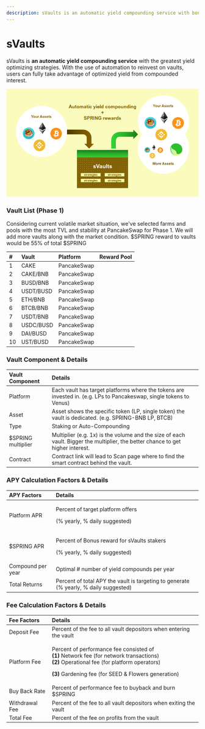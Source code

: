 ```yaml
---
description: sVaults is an automatic yield compounding service with bonus reward of $SPRING
---
```


# sVaults

sVaults is **an automatic yield compounding service** with the greatest yield optimizing strategies. With the use of automation to reinvest on vaults, users can fully take advantage of optimized yield from compounded interest.

![](../../.gitbook/assets/image%20%2854%29.png)

### **Vault List \(Phase 1\)**

Considering current volatile market situation, we've selected farms and pools with the most TVL and stability at PancakeSwap for Phase 1. We will add more vaults along with the market condition. $SPRING reward to vaults would be 55% of total $SPRING 

| \# | **Vault** | Platform | Reward Pool |
| :--- | :--- | :--- | :--- |
| 1 | CAKE | PancakeSwap |  |
| 2 | CAKE/BNB | PancakeSwap |  |
| 3 | BUSD/BNB | PancakeSwap |  |
| 4 | USDT/BUSD | PancakeSwap |  |
| 5 | ETH/BNB | PancakeSwap |  |
| 6 | BTCB/BNB | PancakeSwap |  |
| 7 | USDT/BNB | PancakeSwap |  |
| 8 | USDC/BUSD | PancakeSwap |  |
| 9 | DAI/BUSD | PancakeSwap |  |
| 10 | UST/BUSD | PancakeSwap |  |

### **Vault Component & Details**

| Vault Component | Details |
| :--- | :--- |
| Platform  | Each vault has target platforms where the tokens are invested in. \(e.g. LPs to Pancakeswap, single tokens to Venus\) |
| Asset | Asset shows the specific token \(LP, single token\) the vault is dedicated. \(e.g. SPRING-BNB LP, BTCB\) |
| Type | Staking or Auto-Compounding |
| $SPRING multiplier | Multiplier \(e.g. 1x\) is the volume and the size of each vault. Bigger the multiplier, the better chance to get higher interest. |
| Contract  | Contract link will lead to Scan page where to find the smart contract behind the vault. |

### APY Calculation Factors & Details

<table>
  <thead>
    <tr>
      <th style="text-align:left">APY Factors</th>
      <th style="text-align:left">Details</th>
    </tr>
  </thead>
  <tbody>
    <tr>
      <td style="text-align:left">Platform APR</td>
      <td style="text-align:left">
        <p>Percent of target platform offers</p>
        <p>(% yearly, % daily suggested)</p>
      </td>
    </tr>
    <tr>
      <td style="text-align:left">$SPRING APR</td>
      <td style="text-align:left">
        <p>Percent of Bonus reward for sVaults stakers</p>
        <p>(% yearly, % daily suggested)</p>
      </td>
    </tr>
    <tr>
      <td style="text-align:left">Compound per year</td>
      <td style="text-align:left">Optimal # number of yield compounds per year</td>
    </tr>
    <tr>
      <td style="text-align:left">Total Returns</td>
      <td style="text-align:left">Percent of total APY the vault is targeting to generate (% yearly, % daily
        suggested)</td>
    </tr>
  </tbody>
</table>

### Fee Calculation Factors & Details

<table>
  <thead>
    <tr>
      <th style="text-align:left">Fee Factors</th>
      <th style="text-align:left">Details</th>
    </tr>
  </thead>
  <tbody>
    <tr>
      <td style="text-align:left">Deposit Fee</td>
      <td style="text-align:left">Percent of the fee to all vault depositors when entering the vault</td>
    </tr>
    <tr>
      <td style="text-align:left">Platform Fee</td>
      <td style="text-align:left">
        <p>Percent of performance fee consisted of
          <br /><b>(1)</b> Network fee (for network transactions)
          <br /><b>(2)</b> Operational fee (for platform operators)</p>
        <p><b>(3)</b> Gardening fee (for SEED &amp; Flowers generation)</p>
      </td>
    </tr>
    <tr>
      <td style="text-align:left">Buy Back Rate</td>
      <td style="text-align:left">Percent of performance fee to buyback and burn $SPRING</td>
    </tr>
    <tr>
      <td style="text-align:left">Withdrawal Fee</td>
      <td style="text-align:left">Percent of the fee to all vault depositors when exiting the vault</td>
    </tr>
    <tr>
      <td style="text-align:left">Total Fee</td>
      <td style="text-align:left">Percent of the fee on profits from the vault</td>
    </tr>
  </tbody>
</table>

